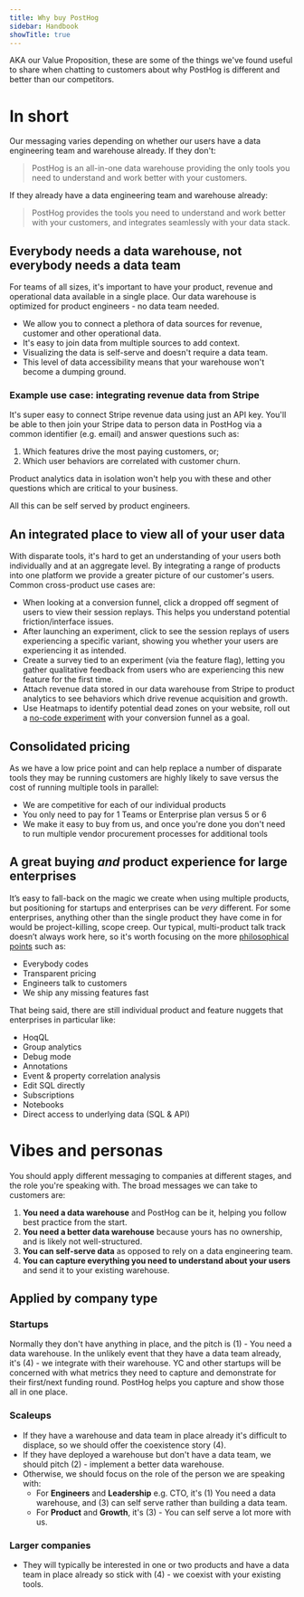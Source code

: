 ```yaml
---
title: Why buy PostHog
sidebar: Handbook
showTitle: true
---
```


AKA our Value Proposition, these are some of the things we've found useful to share when chatting to customers about why PostHog is different and better than our competitors.

# In short

Our messaging varies depending on whether our users have a data engineering team and warehouse already.  If they don't:

> PostHog is an all-in-one data warehouse providing the only tools you need to understand and work better with your customers.

If they already have a data engineering team and warehouse already:

> PostHog provides the tools you need to understand and work better with your customers, and integrates seamlessly with your data stack.

## Everybody needs a data warehouse, not everybody needs a data team

For teams of all sizes, it's important to have your product, revenue and operational data available in a single place. Our data warehouse is optimized for product engineers - no data team needed. 

- We allow you to connect a plethora of data sources for revenue, customer and other operational data.
- It's easy to join data from multiple sources to add context.
- Visualizing the data is self-serve and doesn't require a data team.
- This level of data accessibility means that your warehouse won't become a dumping ground.

### Example use case: integrating revenue data from Stripe

It's super easy to connect Stripe revenue data using just an API key.  You'll be able to then join your Stripe data to person data in PostHog via a common identifier (e.g. email) and answer questions such as:

1. Which features drive the most paying customers, or;
2. Which user behaviors are correlated with customer churn.

Product analytics data in isolation won't help you with these and other questions which are critical to your business.

All this can be self served by product engineers.

## An integrated place to view all of your user data

With disparate tools, it's hard to get an understanding of your users both individually and at an aggregate level.  By integrating a range of products into one platform we provide a greater picture of our customer's users.  Common cross-product use cases are:

 - When looking at a conversion funnel, click a dropped off segment of users to view their session replays.  This helps you understand potential friction/interface issues. 
 - After launching an experiment, click to see the session replays of users experiencing a specific variant, showing you whether your users are experiencing it as intended.
 - Create a survey tied to an experiment (via the feature flag), letting you gather qualitative feedback from users who are experiencing this new feature for the first time.
 - Attach revenue data stored in our data warehouse from Stripe to product analytics to see behaviors which drive revenue acquisition and growth.
 - Use Heatmaps to identify potential dead zones on your website, roll out a [no-code experiment](/docs/experiments/no-code-web-experiments) with your conversion funnel as a goal.

## Consolidated pricing

As we have a low price point and can help replace a number of disparate tools they may be running customers are highly likely to save versus the cost of running multiple tools in parallel:

 - We are competitive for each of our individual products
 - You only need to pay for 1 Teams or Enterprise plan versus 5 or 6
 - We make it easy to buy from us, and once you're done you don't need to run multiple vendor procurement processes for additional tools

## A great buying _and_ product experience for large enterprises

It’s easy to fall-back on the magic we create when using multiple products, but positioning for startups and enterprises can be _very_ different. For some enterprises, anything other than the single product they have come in for would be project-killing, scope creep. Our typical, multi-product talk track doesn’t always work here, so it's worth focusing on the more [philosophical points](/why) such as:

- Everybody codes
- Transparent pricing
- Engineers talk to customers
- We ship any missing features fast

That being said, there are still individual product and feature nuggets that enterprises in particular like:

- HoqQL
- Group analytics
- Debug mode
- Annotations
- Event & property correlation analysis
- Edit SQL directly
- Subscriptions
- Notebooks
- Direct access to underlying data (SQL & API)

# Vibes and personas

You should apply different messaging to companies at different stages, and the role you're speaking with.  The broad messages we can take to customers are:

1. **You need a data warehouse** and PostHog can be it, helping you follow best practice from the start.
2. **You need a better data warehouse** because yours has no ownership, and is likely not well-structured.
3. **You can self-serve data** as opposed to rely on a data engineering team.
4. **You can capture everything you need to understand about your users** and send it to your existing warehouse.

## Applied by company type

### Startups

Normally they don't have anything in place, and the pitch is (1) - You need a data warehouse.  In the unlikely event that they have a data team already, it's (4) - we integrate with their warehouse.  YC and other startups will be concerned with what metrics they need to capture and demonstrate for their first/next funding round.  PostHog helps you capture and show those all in one place.

### Scaleups

- If they have a warehouse and data team in place already it's difficult to displace, so we should offer the coexistence story (4).
- If they have deployed a warehouse but don't have a data team, we should pitch (2) - implement a better data warehouse.
- Otherwise, we should focus on the role of the person we are speaking with:
  - For **Engineers** and **Leadership** e.g. CTO, it's (1) You need a data warehouse, and (3) can self serve rather than building a data team.
  - For **Product** and **Growth**, it's (3) - You can self serve a lot more with us.

### Larger companies

- They will typically be interested in one or two products and have a data team in place already so stick with (4) - we coexist with your existing tools.


